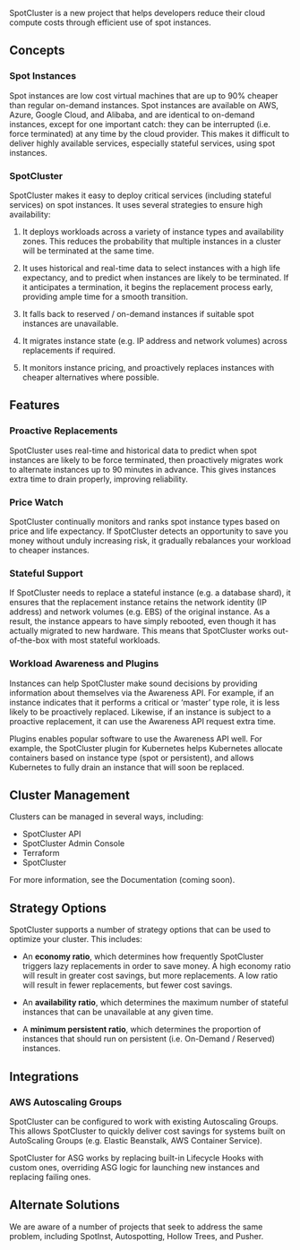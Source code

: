 SpotCluster is a new project that helps developers reduce their cloud compute costs through efficient use of spot instances.

## Concepts

### Spot Instances
Spot instances are low cost virtual machines that are up to 90% cheaper than regular on-demand instances. Spot instances are available on AWS, Azure, Google Cloud, and Alibaba, and are identical to on-demand instances, except for one important catch: they can be interrupted (i.e. force terminated) at any time by the cloud provider. This makes it difficult to deliver highly available services, especially stateful services, using spot instances.


### SpotCluster
SpotCluster makes it easy to deploy critical services (including stateful services) on spot instances. It uses several strategies to ensure high availability:

1. It deploys workloads across a variety of instance types and availability zones. This reduces the probability that multiple instances in a cluster will be terminated at the same time.

2. It uses historical and real-time data to select instances with a high life expectancy, and to predict when instances are likely to be terminated. If it anticipates a termination, it begins the replacement process early, providing ample time for a smooth transition.

3. It falls back to reserved / on-demand instances if suitable spot instances are unavailable.

4. It migrates instance state (e.g. IP address and network volumes) across replacements if required.

5. It monitors instance pricing, and proactively replaces instances with cheaper alternatives where possible.

## Features

### Proactive Replacements
SpotCluster uses real-time and historical data to predict when spot instances are likely to be force terminated, then proactively migrates work to alternate instances up to 90 minutes in advance. This gives instances extra time to drain properly, improving reliability.

### Price Watch
SpotCluster continually monitors and ranks spot instance types based on price and life expectancy. If SpotCluster detects an opportunity to save you money without unduly increasing risk, it gradually rebalances your workload to cheaper instances.

### Stateful Support
If SpotCluster needs to replace a stateful instance (e.g. a database shard), it ensures that the replacement instance retains the network identity (IP address) and network volumes (e.g. EBS) of the original instance. As a result, the instance appears to have simply rebooted, even though it has actually migrated to new hardware. This means that SpotCluster works out-of-the-box with most stateful workloads.

### Workload Awareness and Plugins
Instances can help SpotCluster make sound decisions by providing information about themselves via the Awareness API. For example, if an instance indicates that it performs a critical or ‘master’ type role, it is less likely to be proactively replaced. Likewise, if an instance is subject to a proactive replacement, it can use the Awareness API request extra time.

Plugins enables popular software to use the Awareness API well. For example, the SpotCluster plugin for Kubernetes helps Kubernetes allocate containers based on instance type (spot or persistent), and allows Kubernetes to fully drain an instance that will soon be replaced.

## Cluster Management
Clusters can be managed in several ways, including:
* SpotCluster API
* SpotCluster Admin Console
* Terraform
* SpotCluster

For more information, see the Documentation (coming soon).

## Strategy Options
SpotCluster supports a number of strategy options that can be used to optimize your cluster. This includes:

* An **economy ratio**, which determines how frequently SpotCluster triggers lazy replacements in order to save money. A high economy ratio will result in greater cost savings, but more replacements. A low ratio will result in fewer replacements, but fewer cost savings.

* An **availability ratio**, which determines the maximum number of stateful instances that can be unavailable at any given time.

* A **minimum persistent ratio**, which determines the proportion of instances that should run on persistent (i.e. On-Demand / Reserved) instances.

## Integrations
### AWS Autoscaling Groups
SpotCluster can be  configured to work with existing Autoscaling Groups. This allows SpotCluster to quickly deliver cost savings for systems built on AutoScaling Groups (e.g. Elastic Beanstalk, AWS Container Service).

SpotCluster for ASG works by replacing built-in Lifecycle Hooks with custom ones, overriding ASG logic for launching new instances and replacing failing ones.

## Alternate Solutions
We are aware of a number of projects that seek to address the same problem, including SpotInst, Autospotting, Hollow Trees, and Pusher.
